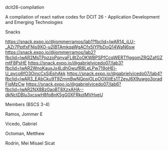 dcit26-compilation

A compilation of react native codes for DCIT 26 - Application Development and Emerging Technologies

Snacks

https://snack.expo.io/@jommerramos/lab1?fbclid=IwAR14_jLU-_AZr7PptfxFNjs9XO-u2IBTAmkqaWgACfx5IYPbDoQ14WaN6sw https://snack.expo.io/@jommerramos/lab2?fbclid=IwAR2MsTPpzzoPqnyaFL8tZoOKWBPSPfCcqWERTfIggomZRQZafGZmtF8PsHE https://snack.expo.io/@gabrielvicedo07/lab3?fbclid=IwAR2WnoKausJx4LdhGwufR8LeLPw719oHEj-U_pvco6fO3OincCxSjEphAkk https://snack.expo.io/@gabrielvicedo07/lab4?fbclid=IwAR3_EAbCku9T9ZmmBwNQpsjOLpOOXIitEs1T2eyJ6X9uwgo3oradFiqMzCw https://snack.expo.io/@gabrielvicedo07/lab6?fbclid=IwAR2NX8Bz0aoBT8XzxAHA--dkNctDBlu3xcswH8fp8nK5gG0XFRkolMVHxeU

Members (BSCS 3-4)

Ramos, Jommer E

Vicedo, Gabriel

Octoman, Metthew

Rodrin, Mei Misael Sicat
